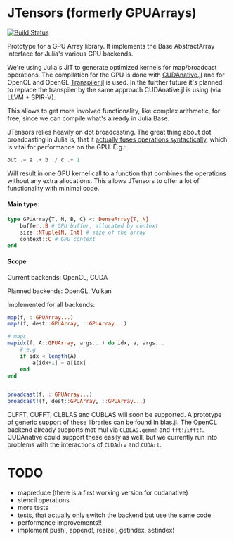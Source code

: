 # JTensors (formerly GPUArrays)

[![Build Status](https://travis-ci.org/SimonDanisch/GPUArrays.jl.svg?branch=master)](https://travis-ci.org/SimonDanisch/GPUArrays.jl)


Prototype for a GPU Array library. 
It implements the Base AbstractArray interface for Julia's various GPU backends.

We're using Julia's JIT to generate optimized kernels for map/broadcast operations.
The compilation for the GPU is done with [CUDAnative.jl](https://github.com/JuliaGPU/CUDAnative.jl/)
and for OpenCL and OpenGL [Transpiler.jl](https://github.com/SimonDanisch/Transpiler.jl) is used.
In the further future it's planned to replace the transpiler by the same approach
CUDAnative.jl is using (via LLVM + SPIR-V).

This allows to get more involved functionality, like complex arithmetic, for free, since we can compile what's already in Julia Base.

JTensors relies heavily on dot broadcasting. The great thing about dot broadcasting in Julia is, that it [actually fuses operations syntactically](http://julialang.org/blog/2017/01/moredots), which is vital for performance on the GPU.
E.g.:

```Julia
out .= a .+ b ./ c .+ 1
```

Will result in one GPU kernel call to a function that combines the operations without any extra allocations.
This allows JTensors to offer a lot of functionality with minimal code.

#### Main type:

```Julia
type GPUArray{T, N, B, C} <: DenseArray{T, N}
    buffer::B # GPU buffer, allocated by context
    size::NTuple{N, Int} # size of the array
    context::C # GPU context
end
```

#### Scope

Current backends: OpenCL, CUDA

Planned backends: OpenGL, Vulkan

Implemented for all backends:
```Julia
map(f, ::GPUArray...)
map!(f, dest::GPUArray, ::GPUArray...)

# maps
mapidx(f, A::GPUArray, args...) do idx, a, args...
    # e.g
    if idx < length(A)
        a[idx+1] = a[idx]
    end
end


broadcast(f, ::GPUArray...)
broadcast!(f, dest::GPUArray, ::GPUArray...)


```


CLFFT, CUFFT, CLBLAS and CUBLAS will soon be supported.
A prototype of generic support of these libraries can be found in [blas.jl](https://github.com/JuliaGPU/GPUArrays.jl/blob/sd/glsl/src/blas.jl).
The OpenCL backend already supports mat mul via `CLBLAS.gemm!` and `fft!`/`ifft!`.
CUDAnative could support these easily as well, but we currently run into problems with the interactions of `CUDAdrv` and `CUDArt`.


# TODO

* mapreduce (there is a first working version for cudanative)
* stencil operations
* more tests
* tests, that actually only switch the backend but use the same code
* performance improvements!!
* implement push!, append!, resize!, getindex, setindex!
